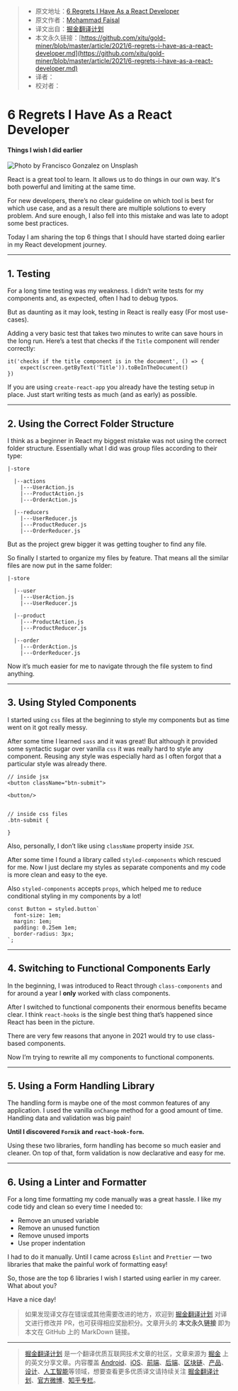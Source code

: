 > * 原文地址：[6 Regrets I Have As a React Developer](https://medium.com/better-programming/6-regrets-i-have-as-a-react-developer-52e95a8ff8a4)
> * 原文作者：[Mohammad Faisal](https://medium.com/@56faisal)
> * 译文出自：[掘金翻译计划](https://github.com/xitu/gold-miner)
> * 本文永久链接：[https://github.com/xitu/gold-miner/blob/master/article/2021/6-regrets-i-have-as-a-react-developer.md](https://github.com/xitu/gold-miner/blob/master/article/2021/6-regrets-i-have-as-a-react-developer.md)
> * 译者：
> * 校对者：

# 6 Regrets I Have As a React Developer

#### Things I wish I did earlier

![Photo by [Francisco Gonzalez](https://unsplash.com/@franciscoegonzalez?utm_source=unsplash&utm_medium=referral&utm_content=creditCopyText) on [Unsplash](https://unsplash.com/s/photos/sadness?utm_source=unsplash&utm_medium=referral&utm_content=creditCopyText)](https://cdn-images-1.medium.com/max/8396/1*b_I4LDS0bICAcnC1bdOM2g.jpeg)

React is a great tool to learn. It allows us to do things in our own way. It's both powerful and limiting at the same time.

For new developers, there’s no clear guideline on which tool is best for which use case, and as a result there are multiple solutions to every problem. And sure enough, I also fell into this mistake and was late to adopt some best practices.

Today I am sharing the top 6 things that I should have started doing earlier in my React development journey.

---

## 1. Testing

For a long time testing was my weakness. I didn’t write tests for my components and, as expected, often I had to debug typos.

But as daunting as it may look, testing in React is really easy (For most use-cases).

Adding a very basic test that takes two minutes to write can save hours in the long run. Here’s a test that checks if the `Title` component will render correctly:

```
it('checks if the title component is in the document', () => {
    expect(screen.getByText('Title')).toBeInTheDocument()
})
```

If you are using `create-react-app` you already have the testing setup in place. Just start writing tests as much (and as early) as possible.

---

## 2. Using the Correct Folder Structure

I think as a beginner in React my biggest mistake was not using the correct folder structure. Essentially what I did was group files according to their type:

```
|-store

  |--actions
    |---UserAction.js
    |---ProductAction.js
    |---OrderAction.js

  |--reducers
    |---UserReducer.js
    |---ProductReducer.js
    |---OrderReducer.js
```

But as the project grew bigger it was getting tougher to find any file.

So finally I started to organize my files by feature. That means all the similar files are now put in the same folder:

```
|-store

  |--user
    |---UserAction.js
    |---UserReducer.js

  |--product    
    |---ProductAction.js
    |---ProductReducer.js

  |--order    
    |---OrderAction.js
    |---OrderReducer.js
```

Now it’s much easier for me to navigate through the file system to find anything.

---

## 3. Using Styled Components

I started using `css` files at the beginning to style my components but as time went on it got really messy.

After some time I learned `sass` and it was great! But although it provided some syntactic sugar over vanilla `css` it was really hard to style any component. Reusing any style was especially hard as I often forgot that a particular style was already there.

```null
// inside jsx
<button className="btn-submit">

<button/>


// inside css files
.btn-submit {

}
```

Also, personally, I don’t like using `className` property inside `JSX`.

After some time I found a library called `styled-components` which rescued for me. Now I just declare my styles as separate components and my code is more clean and easy to the eye.

Also `styled-components` accepts `props`, which helped me to reduce conditional styling in my components by a lot!

```null
const Button = styled.button`
  font-size: 1em;
  margin: 1em;
  padding: 0.25em 1em;
  border-radius: 3px;
`;
```

---

## 4. Switching to Functional Components Early

In the beginning, I was introduced to React through `class-components` and for around a year I **only** worked with class components.

After I switched to functional components their enormous benefits became clear. I think `react-hooks` is the single best thing that’s happened since React has been in the picture.

There are very few reasons that anyone in 2021 would try to use class-based components.

Now I’m trying to rewrite all my components to functional components.

---

## 5. Using a Form Handling Library

The handling form is maybe one of the most common features of any application. I used the vanilla `onChange` method for a good amount of time. Handling data and validation was big pain!

**Until I discovered `Formik` and `react-hook-form`.**

Using these two libraries, form handling has become so much easier and cleaner. On top of that, form validation is now declarative and easy for me.

---

## 6. Using a Linter and Formatter

For a long time formatting my code manually was a great hassle. I like my code tidy and clean so every time I needed to:

* Remove an unused variable
* Remove an unused function
* Remove unused imports
* Use proper indentation

I had to do it manually. Until I came across `Eslint` and `Prettier` — two libraries that make the painful work of formatting easy!

So, those are the top 6 libraries I wish I started using earlier in my career. What about you?

Have a nice day!

> 如果发现译文存在错误或其他需要改进的地方，欢迎到 [掘金翻译计划](https://github.com/xitu/gold-miner) 对译文进行修改并 PR，也可获得相应奖励积分。文章开头的 **本文永久链接** 即为本文在 GitHub 上的 MarkDown 链接。

---

> [掘金翻译计划](https://github.com/xitu/gold-miner) 是一个翻译优质互联网技术文章的社区，文章来源为 [掘金](https://juejin.im) 上的英文分享文章。内容覆盖 [Android](https://github.com/xitu/gold-miner#android)、[iOS](https://github.com/xitu/gold-miner#ios)、[前端](https://github.com/xitu/gold-miner#前端)、[后端](https://github.com/xitu/gold-miner#后端)、[区块链](https://github.com/xitu/gold-miner#区块链)、[产品](https://github.com/xitu/gold-miner#产品)、[设计](https://github.com/xitu/gold-miner#设计)、[人工智能](https://github.com/xitu/gold-miner#人工智能)等领域，想要查看更多优质译文请持续关注 [掘金翻译计划](https://github.com/xitu/gold-miner)、[官方微博](http://weibo.com/juejinfanyi)、[知乎专栏](https://zhuanlan.zhihu.com/juejinfanyi)。

